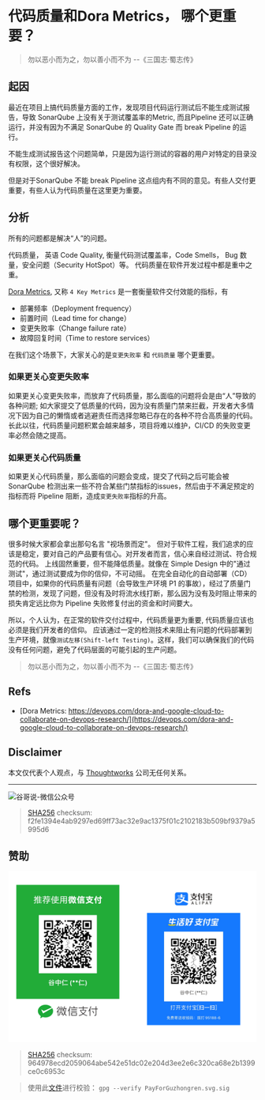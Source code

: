 # 代码质量和Dora Metrics， 哪个更重要？


> 勿以恶小而为之，勿以善小而不为 --《三国志·蜀志传》

## 起因

最近在项目上搞代码质量方面的工作，发现项目代码运行测试后不能生成测试报告，导致 SonarQube 上没有关于测试覆盖率的Metric, 而且Pipeline 还可以正确运行，并没有因为不满足 SonarQube 的 Quality Gate 而 break Pipeline 的运行。

不能生成测试报告这个问题简单，只是因为运行测试的容器的用户对特定的目录没有权限，这个很好解决。

但是对于SonarQube 不能 break Pipeline 这点组内有不同的意见。有些人交付更重要，有些人认为代码质量在这里更为重要。

## 分析

所有的问题都是解决“人”的问题。

代码质量， 英语 Code Quality, 衡量代码测试覆盖率，Code Smells， Bug 数量，安全问题（Security HotSpot）等。 代码质量在软件开发过程中都是重中之重。

[Dora Metrics](https://devops.com/dora-and-google-cloud-to-collaborate-on-devops-research/), 又称 `4 Key Metrics` 是一套衡量软件交付效能的指标，有
- 部署频率（Deployment frequency）
- 前置时间（Lead time for change）
- 变更失败率（Change failure rate）
- 故障回复时间（Time to restore services）

在我们这个场景下，大家关心的是`变更失败率` 和 `代码质量` 哪个更重要。

### 如果更关心变更失败率

如果更关心变更失败率，而放弃了代码质量，那么面临的问题将会是由“人”导致的各种问题; 如大家提交了低质量的代码，因为没有质量门禁来拦截，开发者大多情况下因为自己的懒惰或者逃避责任而选择忽略已存在的各种不符合高质量的代码。长此以往，代码质量问题积累会越来越多，项目将难以维护，CI/CD 的失败变更率必然会随之提高。

### 如果更关心代码质量

如果更关心代码质量，那么面临的问题会变成，提交了代码之后可能会被 SonarQube 检测出来一些不符合某些门禁指标的issues，然后由于不满足预定的指标而将 Pipeline 阻断，造成`变更失败率`指标的升高。

## 哪个更重要呢？

很多时候大家都会拿出那句名言 "视场景而定"。
但对于软件工程，我们追求的应该是稳定，要对自己的产品要有信心。对开发者而言，信心来自经过测试、符合规范的代码。
上线固然重要，但不能降低质量。就像在 Simple Design 中的"通过测试"，通过测试要成为你的信仰，不可动摇。 在完全自动化的自动部署（CD）项目中，如果你的代码质量有问题（会导致生产环境 P1 的事故），经过了质量门禁的检测，发现了问题，但没有及时将流水线打断，那么因为没有及时阻止带来的损失肯定远比你为 Pipeline 失败修复付出的资金和时间要大。

所以，个人认为，在正常的软件交付过程中，代码质量更为重要, 代码质量应该也必须是我们开发者的信仰。 应该通过一定的检测技术来阻止有问题的代码部署到生产环境，就像`测试左移(Shift-left Testing)`。这样，我们可以确保我们的代码没有任何问题，避免了代码层面的可能引起的生产问题。

> 勿以恶小而为之，勿以善小而不为 --《三国志·蜀志传》

## Refs

* [Dora Metrics: https://devops.com/dora-and-google-cloud-to-collaborate-on-devops-research/](https://devops.com/dora-and-google-cloud-to-collaborate-on-devops-research/)    
## Disclaimer

本文仅代表个人观点，与 [Thoughtworks](https://www.Thoughtworks.com/) 公司无任何关系。

----
![谷哥说-微信公众号](https://cdn.staticaly.com/gh/guzhongren/data-hosting@main/20210819/wechat.ae9zxgscqcg.png)
> [SHA256](https://emn178.github.io/online-tools/sha256_checksum.html) checksum: f2fe1394e4ab9297ed69ff73ac32e9ac1375f01c2102183b509bf9379a5995d6

## 赞助

![PayForGuzhongren](/images/pay/PayForGuzhongren.svg)
> [SHA256](https://emn178.github.io/online-tools/sha256_checksum.html) checksum: 964978ecd2059064abe542e51dc02e204d3ee2e6c320ca68e2b1399ce0c6953c

> 使用此[文件](https://guzhongren.github.io/images/pay/payforguzhongren.svg.sig)进行校验： `gpg --verify PayForGuzhongren.svg.sig`

